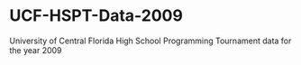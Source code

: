 # UCF-HSPT-Data-2009
University of Central Florida High School Programming Tournament data for the year 2009

